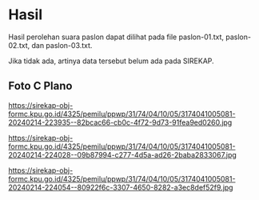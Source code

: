 # Hasil

Hasil perolehan suara paslon dapat dilihat pada file paslon-01.txt, paslon-02.txt, dan paslon-03.txt.

Jika tidak ada, artinya data tersebut belum ada pada SIREKAP.

## Foto C Plano

https://sirekap-obj-formc.kpu.go.id/4325/pemilu/ppwp/31/74/04/10/05/3174041005081-20240214-223935--82bcac66-cb0c-4f72-9d73-91fea9ed0260.jpg

https://sirekap-obj-formc.kpu.go.id/4325/pemilu/ppwp/31/74/04/10/05/3174041005081-20240214-224028--09b87994-c277-4d5a-ad26-2baba2833067.jpg

https://sirekap-obj-formc.kpu.go.id/4325/pemilu/ppwp/31/74/04/10/05/3174041005081-20240214-224054--80922f6c-3307-4650-8282-a3ec8def52f9.jpg

